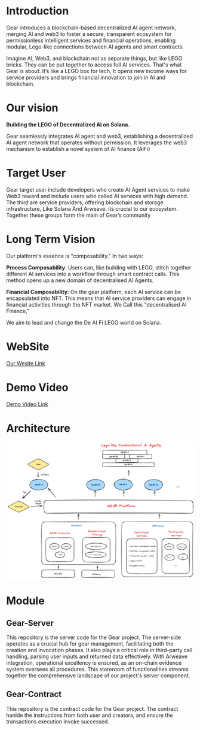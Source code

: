 # Introduction
Gear introduces a blockchain-based decentralized AI agent network, merging AI and web3 to foster a secure, transparent ecosystem for permissionless intelligent services and financial operations, enabling modular, Lego-like connections between AI agents and smart contracts.

Imagine AI, Web3, and blockchain not as separate things, but like LEGO bricks. They can be put together to access full AI services. That's what Gear is about. It’s like a LEGO box for tech, It opens new income ways for service providers and brings financial innovation to join in AI and blockchain.
# Our vision
**Building the LEGO of Decentralized AI on Solana.**

Gear seamlessly integrates AI agent and web3, establishing a decentralized AI agent network that operates without permission. It leverages the web3 mechanism to establish a novel system of AI finance (AIFi)
# Target User
Gear target user include developers who create AI Agent services to make Web3 reward
and include users who called AI services with high demand.
The third are service providers, offering blockchain and storage infrastructure, Like Solana And Arweave. its crucial to our ecosystem. 
Together these groups form the main of Gear’s community

# Long Term Vision
Our platform's essence is "composability." In two ways:

**Process Composability**: Users can, like building with LEGO,    stitch together different         AI services   into a workflow     through smart contract calls.           This method opens up a new domain              of decentralised AI Agents.

**Financial Composability**: On the gear platform, each AI service can be encapsulated into NFT. This means that AI service providers can  engage in    financial activities     through the NFT market. We Call this  "decentralised AI Finance," 

We aim to lead and change the De AI Fi LEGO world on Solana.

# WebSite
[Our Wesite Link](https://gearai.world/)
# Demo Video
[Demo Video Link](https://youtu.be/F3aopAsAtF4)

# Architecture
![Image Architecture](https://github.com/cary0623/Gear/blob/main/Gear-Server/gear.jpg)

# Module

## Gear-Server
This repository is the server code for the Gear project. The server-side operates as a crucial hub for gear management, facilitating both the creation and invocation phases. It also plays a critical role in third-party call handling, parsing user inputs and returned data effectively. With Arweave integration, operational excellency is ensured, as an on-chain evidence system oversees all procedures. This storeroom of functionalities streams together the comprehensive landscape of our project's server component.

## Gear-Contract
This repository is the contract code for the Gear project. The contract hanlde the instructions from both user and creators, and ensure the transactions execution invoke successed.
